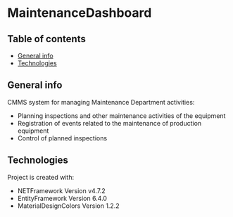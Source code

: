 # MaintenanceDashboard

## Table of contents
* [General info](#general-info)
* [Technologies](#technologies)

## General info
CMMS system for managing Maintenance Department activities:
* Planning inspections and other maintenance activities of the equipment
* Registration of events related to the maintenance of production equipment
* Control of planned inspections
## Technologies
Project is created with:
* NETFramework Version v4.7.2
* EntityFramework Version 6.4.0
* MaterialDesignColors Version 1.2.2
